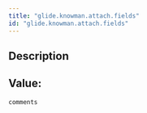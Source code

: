 ```yaml
---
title: "glide.knowman.attach.fields"
id: "glide.knowman.attach.fields"
---
```

## Description



## Value: 
```
comments
```